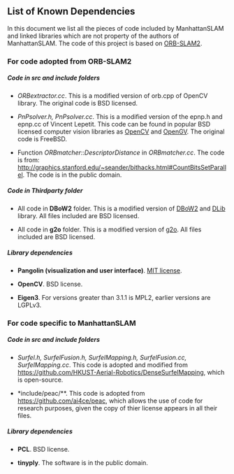 ## List of Known Dependencies

In this document we list all the pieces of code included by ManhattanSLAM and linked libraries which are not property of
the authors of ManhattanSLAM. The code of this project is based on [ORB-SLAM2](https://github.com/raulmur/ORB_SLAM2).

### For code adopted from ORB-SLAM2

##### Code in **src** and **include** folders

* *ORBextractor.cc*. This is a modified version of orb.cpp of OpenCV library. The original code is BSD licensed.

* *PnPsolver.h, PnPsolver.cc*. This is a modified version of the epnp.h and epnp.cc of Vincent Lepetit. This code can be
  found in popular BSD licensed computer vision libraries
  as [OpenCV](https://github.com/Itseez/opencv/blob/master/modules/calib3d/src/epnp.cpp)
  and [OpenGV](https://github.com/laurentkneip/opengv/blob/master/src/absolute_pose/modules/Epnp.cpp). The original code
  is FreeBSD.

* Function *ORBmatcher::DescriptorDistance* in *ORBmatcher.cc*. The code is
  from: http://graphics.stanford.edu/~seander/bithacks.html#CountBitsSetParallel. The code is in the public domain.

##### Code in Thirdparty folder

* All code in **DBoW2** folder. This is a modified version of [DBoW2](https://github.com/dorian3d/DBoW2)
  and [DLib](https://github.com/dorian3d/DLib) library. All files included are BSD licensed.

* All code in **g2o** folder. This is a modified version of [g2o](https://github.com/RainerKuemmerle/g2o). All files
  included are BSD licensed.

##### Library dependencies

* **Pangolin (visualization and user interface)**.
  [MIT license](https://en.wikipedia.org/wiki/MIT_License).

* **OpenCV**. BSD license.

* **Eigen3**. For versions greater than 3.1.1 is MPL2, earlier versions are LGPLv3.

### For code specific to ManhattanSLAM

##### Code in **src** and **include** folders

* *Surfel.h, SurfelFusion.h, SurfelMapping.h, SurfelFusion.cc, SurfelMapping.cc*. This code is adopted and modified
  from https://github.com/HKUST-Aerial-Robotics/DenseSurfelMapping, which is open-source.

* *include/peac/**. This code is adopted from https://github.com/ai4ce/peac, which allows the use of code for research
  purposes, given the copy of thier license appears in all their files.

##### Library dependencies

* **PCL**. BSD license.

* **tinyply**. The software is in the public domain.
